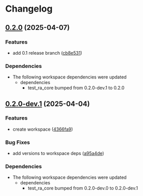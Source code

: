 # Changelog

## [0.2.0](https://github.com/holochain/test-release-automation/compare/my-cli-v0.1.0...my-cli-v0.2.0) (2025-04-07)


### Features

* add 0.1 release branch ([cb8e531](https://github.com/holochain/test-release-automation/commit/cb8e531c234ca090eab657c295da9581bc7ceb07))


### Dependencies

* The following workspace dependencies were updated
  * dependencies
    * test_ra_core bumped from 0.2.0-dev.1 to 0.2.0

## [0.2.0-dev.1](https://github.com/holochain/test-release-automation/compare/my-cli-v0.2.0-dev.0...my-cli-v0.2.0-dev.1) (2025-04-04)


### Features

* create workspace ([4366fa9](https://github.com/holochain/test-release-automation/commit/4366fa9bce75da0ba42d765030075b8153f609c7))


### Bug Fixes

* add versions to workspace deps ([a95a4de](https://github.com/holochain/test-release-automation/commit/a95a4dea1c7fcedf6f2e292f0b4cf1405fddc30e))


### Dependencies

* The following workspace dependencies were updated
  * dependencies
    * test_ra_core bumped from 0.2.0-dev.0 to 0.2.0-dev.1
